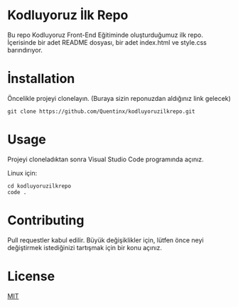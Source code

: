 # Kodluyoruz İlk Repo

Bu repo Kodluyoruz Front-End Eğitiminde oluşturduğumuz ilk repo. İçerisinde bir adet README dosyası, bir adet index.html ve style.css barındırıyor.
# İnstallation

Öncelikle projeyi clonelayın. (Buraya sizin reponuzdan aldığınız link gelecek)

`git clone https://github.com/Quentinx/kodluyoruzilkrepo.git`

# Usage

Projeyi cloneladıktan sonra Visual Studio Code programında açınız.

Linux için:

```
cd kodluyoruzilkrepo
code .
```

# Contributing

Pull requestler kabul edilir. Büyük değişiklikler için, lütfen önce neyi değiştirmek istediğinizi tartışmak için bir konu açınız.
# License

[MIT](https://choosealicense.com/licenses/mit/)


